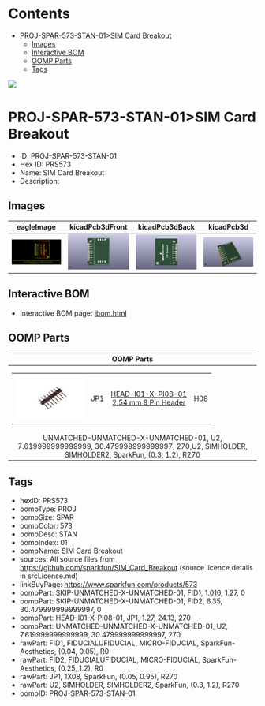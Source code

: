 



Contents
========

* [PROJ-SPAR-573-STAN-01>SIM Card Breakout](#proj-spar-573-stan-01sim-card-breakout)
	* [Images](#images)
	* [Interactive BOM](#interactive-bom)
	* [OOMP Parts](#oomp-parts)
	* [Tags](#tags)
  
![][im]
# PROJ-SPAR-573-STAN-01>SIM Card Breakout

- ID: PROJ-SPAR-573-STAN-01
- Hex ID: PRS573
- Name: SIM Card Breakout
- Description: 

## Images
  
  

|eagleImage|kicadPcb3dFront|kicadPcb3dBack|kicadPcb3d|
| :---: | :---: | :---: | :---: |
|[![eagleImage](eagleImage_140.png)](eagleImage_600.png)|[![kicadPcb3dFront](kicadPcb3dFront_140.png)](kicadPcb3dFront_600.png)|[![kicadPcb3dBack](kicadPcb3dBack_140.png)](kicadPcb3dBack_600.png)|[![kicadPcb3d](kicadPcb3d_140.png)](kicadPcb3d_600.png)|

## Interactive BOM

- Interactive BOM page: [ibom.html](kicad/bom/ibom.html)

## OOMP Parts
  

|OOMP Parts|
| :---: |
|<table><tr><td>![HEAD-I01-X-PI08-01](https://raw.githubusercontent.com/oomlout/oomlout_OOMP_parts/main/HEAD-I01-X-PI08-01/image_140.jpg)</td><td> JP1</td><td>[HEAD-I01-X-PI08-01<br>2.54 mm 8 Pin Header](https://github.com/oomlout/oomlout_OOMP_parts/tree/main/HEAD-I01-X-PI08-01/)</td><td>[H08](https://github.com/oomlout/oomlout_OOMP_parts/tree/main/HEAD-I01-X-PI08-01/)</td></tr></table>|
|UNMATCHED-UNMATCHED-X-UNMATCHED-01, U2, 7.619999999999999, 30.479999999999997, 270,U2, SIMHOLDER, SIMHOLDER2, SparkFun, (0.3, 1.2), R270|

## Tags

- hexID: PRS573
- oompType: PROJ
- oompSize: SPAR
- oompColor: 573
- oompDesc: STAN
- oompIndex: 01
- oompName: SIM Card Breakout
- sources: All source files from https://github.com/sparkfun/SIM_Card_Breakout (source licence details in srcLicense.md)
- linkBuyPage: https://www.sparkfun.com/products/573
- oompPart: SKIP-UNMATCHED-X-UNMATCHED-01, FID1, 1.016, 1.27, 0
- oompPart: SKIP-UNMATCHED-X-UNMATCHED-01, FID2, 6.35, 30.479999999999997, 0
- oompPart: HEAD-I01-X-PI08-01, JP1, 1.27, 24.13, 270
- oompPart: UNMATCHED-UNMATCHED-X-UNMATCHED-01, U2, 7.619999999999999, 30.479999999999997, 270
- rawPart: FID1, FIDUCIALUFIDUCIAL, MICRO-FIDUCIAL, SparkFun-Aesthetics, (0.04, 0.05), R0
- rawPart: FID2, FIDUCIALUFIDUCIAL, MICRO-FIDUCIAL, SparkFun-Aesthetics, (0.25, 1.2), R0
- rawPart: JP1, 1X08, SparkFun, (0.05, 0.95), R270
- rawPart: U2, SIMHOLDER, SIMHOLDER2, SparkFun, (0.3, 1.2), R270
- oompID: PROJ-SPAR-573-STAN-01



[im]: kicadPcb3d_450.png

